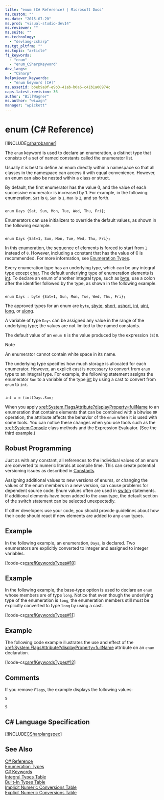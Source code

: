 ```yaml
---
title: "enum (C# Reference) | Microsoft Docs"
ms.custom: ""
ms.date: "2015-07-20"
ms.prod: "visual-studio-dev14"
ms.reviewer: ""
ms.suite: ""
ms.technology: 
  - "devlang-csharp"
ms.tgt_pltfrm: ""
ms.topic: "article"
f1_keywords: 
  - "enum"
  - "enum_CSharpKeyword"
dev_langs: 
  - "CSharp"
helpviewer_keywords: 
  - "enum keyword [C#]"
ms.assetid: bbeb9a0f-e9b3-41ab-b0a6-c41b1a08974c
caps.latest.revision: 36
author: "BillWagner"
ms.author: "wiwagn"
manager: "wpickett"
---
```

# enum (C# Reference)
[!INCLUDE[csharpbanner](../../../csharp/includes/csharpbanner.md)]

The `enum` keyword is used to declare an enumeration, a distinct type that consists of a set of named constants called the enumerator list.  
  
 Usually it is best to define an enum directly within a namespace so that all classes in the namespace can access it with equal convenience. However, an enum can also be nested within a class or struct.  
  
 By default, the first enumerator has the value 0, and the value of each successive enumerator is increased by 1. For example, in the following enumeration, `Sat` is `0`, `Sun` is `1`, `Mon` is `2`, and so forth.  
  
```  
  
enum Days {Sat, Sun, Mon, Tue, Wed, Thu, Fri};  
```  
  
 Enumerators can use initializers to override the default values, as shown in the following example.  
  
```  
  
enum Days {Sat=1, Sun, Mon, Tue, Wed, Thu, Fri};  
```  
  
 In this enumeration, the sequence of elements is forced to start from `1` instead of `0`. However, including a constant that has the value of 0 is recommended. For more information, see [Enumeration Types](../../../csharp/programming-guide/enumeration-types.md).  
  
 Every enumeration type has an underlying type, which can be any integral type except [char](../../../csharp/language-reference/keywords/char.md). The default underlying type of enumeration elements is [int](../../../csharp/language-reference/keywords/int.md). To declare an enum of another integral type, such as [byte](../../../csharp/language-reference/keywords/byte.md), use a colon after the identifier followed by the type, as shown in the following example.  
  
```  
  
enum Days : byte {Sat=1, Sun, Mon, Tue, Wed, Thu, Fri};  
```  
  
 The approved types for an enum are `byte`, [sbyte](../../../csharp/language-reference/keywords/sbyte.md), [short](../../../csharp/language-reference/keywords/short.md), [ushort](../../../csharp/language-reference/keywords/ushort.md), [int](../../../csharp/language-reference/keywords/int.md), [uint](../../../csharp/language-reference/keywords/uint.md), [long](../../../csharp/language-reference/keywords/long.md), or [ulong](../../../csharp/language-reference/keywords/ulong.md).  
  
 A variable of type `Days` can be assigned any value in the range of the underlying type; the values are not limited to the named constants.  
  
 The default value of an `enum E` is the value produced by the expression `(E)0`.  
  
> [!NOTE]
>  An enumerator cannot contain white space in its name.  
  
 The underlying type specifies how much storage is allocated for each enumerator. However, an explicit cast is necessary to convert from `enum` type to an integral type. For example, the following statement assigns the enumerator `Sun` to a variable of the type [int](../../../csharp/language-reference/keywords/int.md) by using a cast to convert from `enum` to `int`.  
  
```  
  
int x = (int)Days.Sun;  
```  
  
 When you apply <xref:System.FlagsAttribute?displayProperty=fullName> to an enumeration that contains elements that can be combined with a bitwise `OR` operation, the attribute affects the behavior of the `enum` when it is used with some tools. You can notice these changes when you use tools such as the <xref:System.Console> class methods and the Expression Evaluator. (See the third example.)  
  
## Robust Programming  
 Just as with any constant, all references to the individual values of an enum are converted to numeric literals at compile time. This can create potential versioning issues as described in [Constants](../../../csharp/programming-guide/classes-and-structs/constants.md).  
  
 Assigning additional values to new versions of enums, or changing the values of the enum members in a new version, can cause problems for dependent source code. Enum values often are used in [switch](../../../csharp/language-reference/keywords/switch.md) statements. If additional elements have been added to the `enum` type, the default section of the switch statement can be selected unexpectedly.  
  
 If other developers use your code, you should provide guidelines about how their code should react if new elements are added to any `enum` types.  
  
## Example  
 In the following example, an enumeration, `Days`, is declared. Two enumerators are explicitly converted to integer and assigned to integer variables.  
  
 [!code-cs[csrefKeywordsTypes#10](../../../csharp/language-reference/keywords/codesnippet/csharp/enum_1.cs)]  
  
## Example  
 In the following example, the base-type option is used to declare an `enum` whose members are of type `long`. Notice that even though the underlying type of the enumeration is `long`, the enumeration members still must be explicitly converted to type `long` by using a cast.  
  
 [!code-cs[csrefKeywordsTypes#11](../../../csharp/language-reference/keywords/codesnippet/csharp/enum_2.cs)]  
  
## Example  
 The following code example illustrates the use and effect of the <xref:System.FlagsAttribute?displayProperty=fullName> attribute on an `enum` declaration.  
  
 [!code-cs[csrefKeywordsTypes#12](../../../csharp/language-reference/keywords/codesnippet/csharp/enum_3.cs)]  
  
## Comments  
 If you remove `Flags`, the example displays the following values:  
  
 `5`  
  
 `5`  
  
## C# Language Specification  
 [!INCLUDE[CSharplangspec](../../../csharp/language-reference/keywords/includes/csharplangspec-md.md)]  
  
## See Also  
 [C# Reference](../../../csharp/language-reference/index.md)   
 [Enumeration Types](../../../csharp/programming-guide/enumeration-types.md)   
 [C# Keywords](../../../csharp/language-reference/keywords/index.md)   
 [Integral Types Table](../../../csharp/language-reference/keywords/integral-types-table.md)   
 [Built-In Types Table](../../../csharp/language-reference/keywords/built-in-types-table.md)   
 [Implicit Numeric Conversions Table](../../../csharp/language-reference/keywords/implicit-numeric-conversions-table.md)   
 [Explicit Numeric Conversions Table](../../../csharp/language-reference/keywords/explicit-numeric-conversions-table.md)